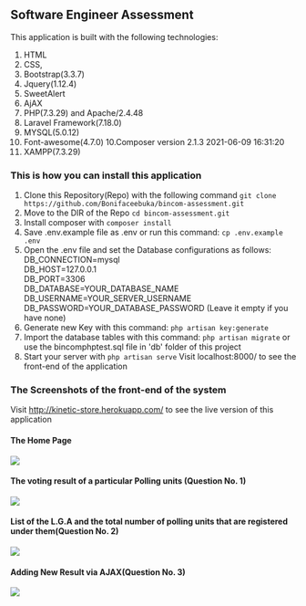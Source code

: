 ## Software Engineer Assessment
This application is built with the following technologies:
1. HTML
2. CSS,
3. Bootstrap(3.3.7)
4. Jquery(1.12.4)
4. SweetAlert
5. AjAX
6. PHP(7.3.29) and Apache/2.4.48
7. Laravel Framework(7.18.0)
7. MYSQL(5.0.12)
9. Font-awesome(4.7.0)
10.Composer version 2.1.3 2021-06-09 16:31:20
11. XAMPP(7.3.29)


### This is how you can install this application
1. Clone this Repository(Repo) with the following command `git clone https://github.com/Bonifaceebuka/bincom-assessment.git`
2. Move to the DIR of the Repo `cd bincom-assessment.git`
3. Install composer with `composer install`
4. Save .env.example file as .env or run this command: `cp .env.example .env`
5.	Open the .env file and set the Database configurations as follows:<br>
	DB_CONNECTION=mysql<br>
	DB_HOST=127.0.0.1<br>
	DB_PORT=3306<br>
	DB_DATABASE=YOUR_DATABASE_NAME<br>
	DB_USERNAME=YOUR_SERVER_USERNAME<br>
	DB_PASSWORD=YOUR_DATABASE_PASSWORD (Leave it empty if you have none)<br>
6. Generate new Key with this command: `php artisan key:generate`
7. Import the database tables with this command: `php artisan migrate` or use the bincomphptest.sql file in 'db' folder of this project
8. Start your server with `php artisan serve`
	Visit localhost:8000/ to see the front-end of the application

### The Screenshots of the front-end of the system

Visit http://kinetic-store.herokuapp.com/ to see the live version of this application

#### The Home Page
<img src="https://github.com/Bonifaceebuka/bincom-assessment/blob/master/screenshots/home.PNG">

#### The voting result of a particular Polling units (Question No. 1)
<img src="https://github.com/Bonifaceebuka/bincom-assessment/blob/master/screenshots/polling_unit_results.PNG">

#### List of the L.G.A and the total number of polling units that are registered under them(Question No. 2)
<img src="https://github.com/Bonifaceebuka/bincom-assessment/blob/master/screenshots/lga-polling-units.PNG">

#### Adding New Result via AJAX(Question No. 3)
<img src="https://github.com/Bonifaceebuka/bincom-assessment/blob/master/screenshots/new-result.PNG">
